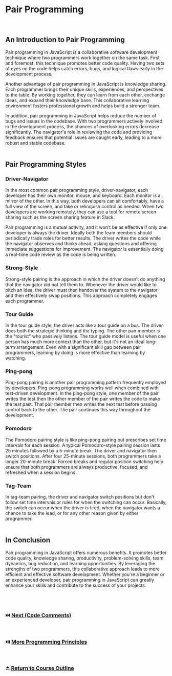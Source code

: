 # Pair Programming
<br/>

## An Introduction to Pair Programming
Pair programming in JavaScript is a collaborative software development technique where two programmers work together on the same task. First and foremost, this technique promotes better code quality. Having two sets of eyes on the code helps catch errors, bugs, and logical flaws early in the development process. 
<br/>

Another advantage of pair programming in JavaScript is knowledge sharing. Each programmer brings their unique skills, experiences, and perspectives to the table. By working together, they can learn from each other, exchange ideas, and expand their knowledge base. This collaborative learning environment fosters professional growth and helps build a stronger team. 
<br/>

In addition, pair programming in JavaScript helps reduce the number of bugs and issues in the codebase. With two programmers actively involved in the development process, the chances of overlooking errors decrease significantly. The navigator's role in reviewing the code and providing feedback ensures that potential issues are caught early, leading to a more robust and stable codebase. 
<br/>
<br/>

## Pair Programming Styles

### Driver-Navigator
In the most common pair programming style, driver-navigator, each developer has their own monitor, mouse, and keyboard. Each monitor is a mirror of the other. In this way, both developers can sit comfortably, have a full view of the screen, and take or relinquish control as needed. When two developers are working remotely, they can use a tool for remote screen sharing such as the screen sharing feature in Slack.
<br/>

Pair programming is a mutual activity, and it won't be as effective if only one developer is always the driver. Ideally both the team members should periodically trade roles for better results. The driver writes the code while the navigator observes and thinks ahead, asking questions and offering immediate suggestions for improvement. The navigator is essentially doing a real-time code review as the code is being written.
<br/>

### Strong-Style
Strong-style pairing is the approach in which the driver doesn’t do anything that the navigator did not tell them to. Whenever the driver would like to pitch an idea, the driver must then handover the system to the navigator and then effectively swap positions. This approach completely engages each programmer.
<br/>

### Tour Guide
In the tour guide style, the driver acts like a tour guide on a bus. The driver does both the strategic thinking and the typing. The other pair member is the "tourist" who passively listens. The tour guide model is useful when one person has much more context than the other, but it's not an ideal long-term arrangement. Even with a significant skill gap between pair programmers, learning by doing is more effective than learning by watching.
<br/>

### Ping-pong
Ping-pong pairing is another pair programming pattern frequently employed by developers. Ping-pong programming works well when combined with test-driven development. In the ping-pong style, one member of the pair writes the test then the other member of the pair writes the code to make the test past. That pair member then writes the next test before passing control back to the other. The pair continues this way throughout the development.
<br/>

### Pomodoro
The Pomodoro pairing style is like ping-pong pairing but prescribes set time intervals for each session. A typical Pomodoro-style pairing session lasts 25 minutes followed by a 5-minute break. The driver and navigator then switch positions. After four 25-minute sessions, both programmers take a longer 20-minute break. Forced breaks and regular position switching help ensure that both programmers are always productive, focused, and refreshed when a session begins.
<br/>

### Tag-Team
In tag-team pairing, the driver and navigator switch positions but don't follow set time intervals or rules for when the switching can occur. Basically, the switch can occur when the driver is tired, when the navigator wants a chance to take the lead, or for any other reason given by either programmer.
<br/>
<br/>

## In Conclusion
Pair programming in JavaScript offers numerous benefits. It promotes better code quality, knowledge sharing, productivity, problem-solving skills, team dynamics, bug reduction, and learning opportunities. By leveraging the strengths of two programmers, this collaborative approach leads to more efficient and effective software development. Whether you're a beginner or an experienced developer, pair programming in JavaScript can greatly enhance your skills and contribute to the success of your projects.
<br/>
<br/>
<br/>
<br/>

### :next_track_button: [Next (Code Comments)][Next]
<br/>

### :play_or_pause_button: [More Programming Principles][More]
<br/>

### :eject_button: [Return to Course Outline][Return]
<br/>

[Next]: https://github.com/Superklok/ProgrammingPrinciples/blob/main/CodeComments.md
[More]: https://github.com/Superklok/ProgrammingPrinciples
[Return]: https://github.com/Superklok/LearnJavaScript